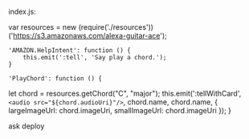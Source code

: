 index.js:

var resources = new (require('./resources'))('https://s3.amazonaws.com/alexa-guitar-ace');

    'AMAZON.HelpIntent': function () {
        this.emit(':tell', 'Say play a chord.');
    }

    'PlayChord': function () {
let chord = resources.getChord("C", "major");
this.emit(':tellWithCard', `<audio src="${chord.audioUri}"/>`, chord.name, chord.name, { largeImageUrl: chord.imageUri, smallImageUrl: chord.imageUri });
    }

ask deploy